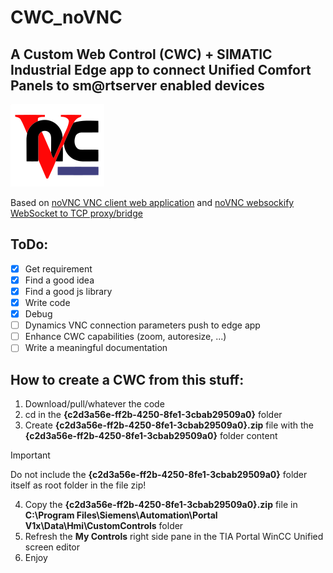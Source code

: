 # CWC_noVNC

## A Custom Web Control (CWC) + SIMATIC Industrial Edge app to connect Unified Comfort Panels to sm@rtserver enabled devices

![The VNC Logo]({c2d3a56e-ff2b-4250-8fe1-3cbab29509a0}/assets/vnc.png)

Based on [noVNC VNC client web application](https://github.com/novnc/noVNC) and [noVNC websockify WebSocket to TCP proxy/bridge](https://github.com/novnc/websockify)

## ToDo:

- [x] Get requirement
- [x] Find a good idea
- [x] Find a good js library
- [x] Write code
- [x] Debug
- [ ] Dynamics VNC connection parameters push to edge app
- [ ] Enhance CWC capabilities (zoom, autoresize, ...)
- [ ] Write a meaningful documentation

## How to create a CWC from this stuff:

1. Download/pull/whatever the code
2. cd in the **{c2d3a56e-ff2b-4250-8fe1-3cbab29509a0}** folder
3. Create **{c2d3a56e-ff2b-4250-8fe1-3cbab29509a0}.zip** file with the **{c2d3a56e-ff2b-4250-8fe1-3cbab29509a0}** folder content
> [!IMPORTANT]
> Do not include the **{c2d3a56e-ff2b-4250-8fe1-3cbab29509a0}** folder itself as root folder in the file zip!
4. Copy the **{c2d3a56e-ff2b-4250-8fe1-3cbab29509a0}.zip** file in **C:\Program Files\Siemens\Automation\Portal V1x\Data\Hmi\CustomControls** folder
5. Refresh the **My Controls** right side pane in the TIA Portal WinCC Unified screen editor
6. Enjoy